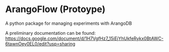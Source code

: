 # ArangoFlow (Protoype)
A python package for managing experiments with ArangoDB

A preliminary documentation can be found: https://docs.google.com/document/d/1H7VgfHz7_15iEjYhUkfeRykx0BtAWC-6tawnOey0EL0/edit?usp=sharing

```python

```

